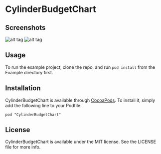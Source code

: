 # CylinderBudgetChart

## Screenshots

![alt tag](https://raw.github.com/pcastarataro/CylinderBudgetChart/master/Example/CylinderBudgetChart/screen1.png)
![alt tag](https://raw.github.com/pcastarataro/CylinderBudgetChart/master/Example/CylinderBudgetChart/screen2.png)

## Usage

To run the example project, clone the repo, and run `pod install` from the Example directory first.

## Installation

CylinderBudgetChart is available through [CocoaPods](http://cocoapods.org). To install
it, simply add the following line to your Podfile:

    pod "CylinderBudgetChart"


## License

CylinderBudgetChart is available under the MIT license. See the LICENSE file for more info.

